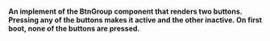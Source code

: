 #### An implement of the BtnGroup component that renders two buttons. Pressing any of the buttons makes it active and the other inactive. On first boot, none of the buttons are pressed.
